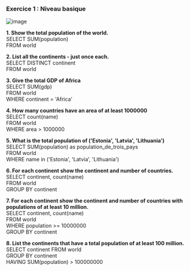 ### **Exercice 1 : Niveau basique**

![image](https://github.com/user-attachments/assets/41d7e3bd-6b7c-4336-8c93-9fd2eaffb730)

**1.	Show the total population of the world.**\
SELECT SUM(population)\
FROM world

**2.	List all the continents - just once each.**\
SELECT DISTINCT continent\
FROM world

**3.	Give the total GDP of Africa**\
SELECT SUM(gdp)\
FROM world\
WHERE continent = 'Africa'

**4.	How many countries have an area of at least 1000000**\
SELECT count(name)\
FROM world\
WHERE area > 1000000

**5. What is the total population of ('Estonia', 'Latvia', 'Lithuania')**\
SELECT SUM(population) as population_de_trois_pays\
FROM world\
WHERE name in ('Estonia', 'Latvia', 'Lithuania')

**6. For each continent show the continent and number of countries.**\
SELECT continent, count(name)\
FROM world\
GROUP BY continent

**7.	For each continent show the continent and number of countries with populations of at least 10 million.**\
SELECT continent, count(name)\
FROM world\
WHERE population >= 10000000\
GROUP BY continent

**8.	List the continents that have a total population of at least 100 million.**\
SELECT continent FROM world\
GROUP BY continent\
HAVING SUM(population) > 100000000

















